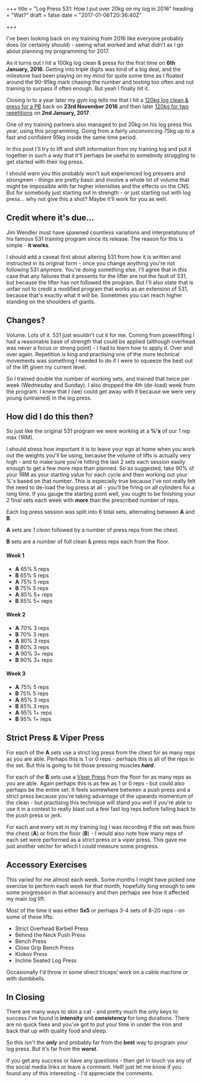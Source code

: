 +++
title = "Log Press 531: How I put over 20kg on my log in 2016"
heading = "Wat?"
draft = false
date = "2017-01-06T20:36:40Z"

+++

I've been looking back on my training from 2016 like everyone probably does (or certainly should) - seeing what worked and what didn't as I go about planning my programming for 2017. 

As it turns out I hit a 100kg log clean & press for the first time on **6th January, 2016**. Getting into triple digits was kind of a big deal, and the milestone had been playing on my mind for quite some time as I floated around the 90-95kg mark chasing the number and testing too often and not training to surpass if often enough. But yeah I finally hit it.

Closing in to a year later my gym log tells me that I hit a [120kg log clean & press for a PB](https://www.youtube.com/watch?v=hW6U-gNvO2s) back on **23rd November 2016** and then later [120kg for two repetitions](https://www.instagram.com/p/BOx1aleFxas/?taken-by=strongly.typed) on **2nd January, 2017**.

One of my training partners also managed to put 20kg on his log press this year, using this programming. Going from a fairly unconvincing 75kg up to a fast and confident 95kg inside the same time period.

In this post I'll try to lift and shift information from my training log and put it together in such a way that it'll perhaps be useful to somebody struggling to get started with their log press. 

I should warn you this probably won't suit experienced log pressers and strongmen - things are pretty basic and involve a whole lot of volume that might be impossible with far higher intensities and the effects on the CNS. But for somebody just starting out in strength - or just starting out with log press... why not give this a shot? Maybe it'll work for you as well.

<!--more-->

## Credit where it's due...

Jim Wendler must have spawned countless variations and interpretations of his famous 531 training program since its release. The reason for this is simple - **it works**.

I should add a caveat first about altering 531 from how it is written and instructed in its original form - once you change anything you're not following 531 anymore. You're doing something else. I'll agree that in this case that any failures that it presents for the lifter are not the fault of 531, but because the lifter has not followed the program. But I'll also state that is unfair not to credit a modified program that works as an extension of 531, because that's exactly what it will be. Sometimes you can reach higher standing on the shoulders of giants.

## Changes?

Volume. Lots of it. 531 just wouldn't cut it for me. Coming from powerlifting I had a reasonable base of strength that could be applied (although overhead was never a focus or strong point) - I had to learn how to apply it. Over and over again. Repetition is king and practising one of the more technical movements was something I needed to do if I were to squeeze the best out of the lift given my current level.

So I trained double the number of working sets, and trained that twice per week (Wednesday and Sunday). I also dropped the 4th (de-load) week from the program. I knew that I (we) could get away with it because we were very young (untrained) in the log press. 

## How did I do this then?

So just like the original 531 program we were working at a **%'s** of our 1 rep max (1RM). 

I should stress how important it is to leave your ego at home when you work out the weights you'll be using, because the volume of lifts is actually very high - and to make sure you're hitting the last 2 sets each session easily enough to get a few more reps than planned. So as suggested, take 90% of your 1RM as your starting value for each cycle and then working out your %'s based on that number. This is especially true because I've not really felt the need to de-load the log press at all - you'll be firing on all cylinders for a long time. If you gauge the starting point well, you ought to be finishing your 2 final sets each week with **more** than the prescribed number of reps.

Each log press session was split into 6 total sets, alternating between **A** and **B**.

**A** sets are *1 clean* followed by a number of press reps from the chest.

**B** sets are a number of full clean & press reps each from the floor.

#### Week 1

* **A** 65% 5 reps
* **B** 65% 5 reps
* **A** 75% 5 reps
* **B** 75% 5 reps
* **A** 85% 5+ reps
* **B** 85% 5+ reps

#### Week 2

* **A** 70% 3 reps
* **B** 70% 3 reps
* **A** 80% 3 reps
* **B** 80% 3 reps
* **A** 90% 3+ reps
* **B** 90% 3+ reps

#### Week 3

* **A** 75% 5 reps
* **B** 75% 5 reps
* **A** 85% 3 reps
* **B** 85% 3 reps
* **A** 95% 1+ reps
* **B** 95% 1+ reps

## Strict Press & Viper Press

For each of the **A** sets use a strict log press from the chest for as many reps as you are able. Perhaps this is 1 or 0 reps - perhaps this is all of the reps in the set. But this is going to hit those pressing muscles ***hard***.

For each of the **B** sets use a [Viper Press](https://www.youtube.com/watch?v=2M69QmVw8vA) from the floor for as many reps as you are able. Again perhaps this is as few as 1 or 0 reps - but could also perhaps be the entire set. It feels somewhere between a push press and a strict press because you're taking advantage of the upwards momentum of the clean - but practising this technique will stand you well if you're able to use it in a contest to really blast out a few fast log reps before falling back to the push press or jerk.

For each and every set in my training log I was recording if the set was from the chest (**A**) or from the floor (**B**) - I would also note how many reps of each set were performed as a strict press or a viper press. This gave me just another vector for which I could measure some progress. 

## Accessory Exercises

This varied for me almost each week. Some months I might have picked one exercise to perform each week for that month, hopefully long enough to see some progression in that accessory and then perhaps see how it affected my main log lift.

Most of the time it was either **5x5** or perhaps 3-4 sets of 8-20 reps - on some of these lifts:

* Strict Overhead Barbell Press
* Behind the Neck Push Press
* Bench Press
* Close Grip Bench Press
* Klokov Press
* Incline Seated Log Press

Occasionally I'd throw in some direct triceps’ work on a cable machine or with dumbbells.

## In Closing

There are many ways to skin a cat - and pretty much the only keys to success I've found is **intensity** and **consistency** for long durations. There are no quick fixes and you've got to put your time in under the iron and back that up with quality food and sleep.

So this isn't the **only** and probably far from the **best** way to program your log press. But it's far from the **worst**.

If you get any success or have any questions - then get in touch via any of the social media links or leave a comment. Hell! just let me know if you found any of this interesting - I'd appreciate the comments.
